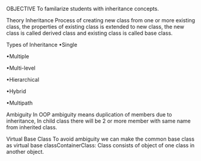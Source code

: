 OBJECTIVE
To familarize students with inheritance concepts.

Theory
Inheritance
Process of creating new class from one or more existing class, the properties of existing class is extended to new class, the new class is called derived class and existing class is called base class.

Types of Inheritance
•Single

•Multiple

•Multi-level

•Hierarchical

•Hybrid

•Multipath

Ambiguity
In OOP ambiguity means duplication of members due to inheritance, In child class there will be 2 or more member with same name from inherited class.

Virtual Base Class
To avoid ambiguity we can make the common base class as virtual base classContainerClass: Class consists of object of one class in another object.

